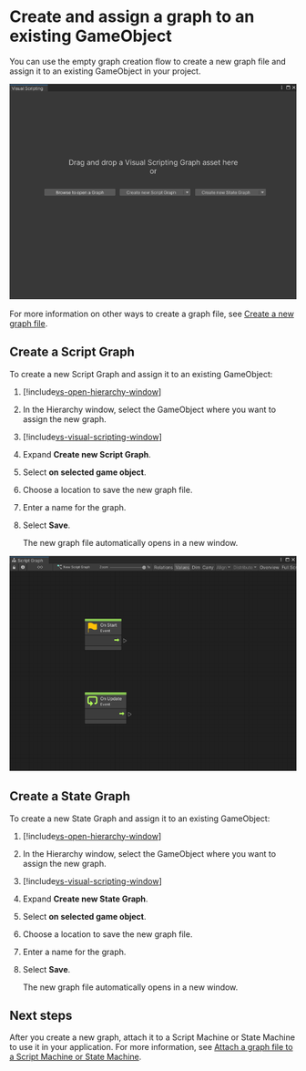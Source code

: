 # Create and assign a graph to an existing GameObject

You can use the empty graph creation flow to create a new graph file and assign it to an existing GameObject in your project. 

![The Empty Graph Creation Flow window](images/vs-empty-graph-create-flow.png)

For more information on other ways to create a graph file, see [Create a new graph file](vs-create-graph.md).

## Create a Script Graph

To create a new Script Graph and assign it to an existing GameObject:

1. [!include[vs-open-hierarchy-window](./snippets/vs-open-hierarchy-window.md)]

1. In the Hierarchy window, select the GameObject where you want to assign the new graph. 

2. [!include[vs-visual-scripting-window](./snippets/vs-visual-scripting-window.md)]

3. Expand **Create new Script Graph**.

1. Select **on selected game object**. 

4. Choose a location to save the new graph file. 

1. Enter a name for the graph. 

1. Select **Save**.

    The new graph file automatically opens in a new window. 

![A new Script Graph, created with the empty graph creation flow with starter On Update and On Start Event nodes.](images/vs-new-graph-starter-nodes.png)

## Create a State Graph

To create a new State Graph and assign it to an existing GameObject:

1. [!include[vs-open-hierarchy-window](./snippets/vs-open-hierarchy-window.md)]

1. In the Hierarchy window, select the GameObject where you want to assign the new graph. 

2. [!include[vs-visual-scripting-window](./snippets/vs-visual-scripting-window.md)]

3. Expand **Create new State Graph**.

1. Select **on selected game object**. 

4. Choose a location to save the new graph file. 

1. Enter a name for the graph. 

1. Select **Save**.

    The new graph file automatically opens in a new window. 

## Next steps 

After you create a new graph, attach it to a Script Machine or State Machine to use it in your application. For more information, see [Attach a graph file to a Script Machine or State Machine](vs-attach-graph-machine.md).
